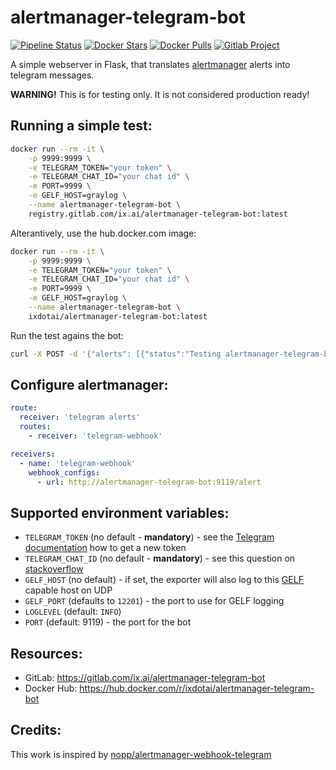 # alertmanager-telegram-bot

[![Pipeline Status](https://gitlab.com/ix.ai/alertmanager-telegram-bot/badges/master/pipeline.svg)](https://gitlab.com/ix.ai/alertmanager-telegram-bot/)
[![Docker Stars](https://img.shields.io/docker/stars/ixdotai/alertmanager-telegram-bot.svg)](https://hub.docker.com/r/ixdotai/alertmanager-telegram-bot/)
[![Docker Pulls](https://img.shields.io/docker/pulls/ixdotai/alertmanager-telegram-bot.svg)](https://hub.docker.com/r/ixdotai/alertmanager-telegram-bot/)
[![Gitlab Project](https://img.shields.io/badge/GitLab-Project-554488.svg)](https://gitlab.com/ix.ai/alertmanager-telegram-bot/)

A simple webserver in Flask, that translates [alertmanager](https://github.com/prometheus/alertmanager) alerts into telegram messages.

**WARNING!** This is for testing only. It is not considered production ready!

## Running a simple test:
```sh
docker run --rm -it \
    -p 9999:9999 \
    -e TELEGRAM_TOKEN="your token" \
    -e TELEGRAM_CHAT_ID="your chat id" \
    -e PORT=9999 \
    -e GELF_HOST=graylog \
    --name alertmanager-telegram-bot \
    registry.gitlab.com/ix.ai/alertmanager-telegram-bot:latest
```
Alterantively, use the hub.docker.com image:
```sh
docker run --rm -it \
    -p 9999:9999 \
    -e TELEGRAM_TOKEN="your token" \
    -e TELEGRAM_CHAT_ID="your chat id" \
    -e PORT=9999 \
    -e GELF_HOST=graylog \
    --name alertmanager-telegram-bot \
    ixdotai/alertmanager-telegram-bot:latest
```

Run the test agains the bot:
```sh
curl -X POST -d '{"alerts": [{"status":"Testing alertmanager-telegram-bot", "labels":[], "annotations":[], "generatorURL": "http://localhost"}]}' -H "Content-Type: application/json" localhost:9119/alert
```

## Configure alertmanager:
```yml
route:
  receiver: 'telegram alerts'
  routes:
    - receiver: 'telegram-webhook'

receivers:
  - name: 'telegram-webhook'
    webhook_configs:
      - url: http://alertmanager-telegram-bot:9119/alert
```

## Supported environment variables:

* `TELEGRAM_TOKEN` (no default - **mandatory**) - see the [Telegram documentation](https://core.telegram.org/bots#creating-a-new-bot) how to get a new token
* `TELEGRAM_CHAT_ID` (no default - **mandatory**) - see this question on [stackoverflow](https://stackoverflow.com/questions/32423837/telegram-bot-how-to-get-a-group-chat-id)
* `GELF_HOST` (no default) - if set, the exporter will also log to this [GELF](https://docs.graylog.org/en/3.0/pages/gelf.html) capable host on UDP
* `GELF_PORT` (defaults to `12201`) - the port to use for GELF logging
* `LOGLEVEL` (default: `INFO`)
* `PORT` (default: 9119) - the port for the bot

## Resources:
* GitLab: https://gitlab.com/ix.ai/alertmanager-telegram-bot
* Docker Hub: https://hub.docker.com/r/ixdotai/alertmanager-telegram-bot

## Credits:
This work is inspired by [nopp/alertmanager-webhook-telegram](https://github.com/nopp/alertmanager-webhook-telegram)
